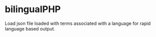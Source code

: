 # bilingualPHP
Load json file loaded with terms associated with a language for rapid language based output.
